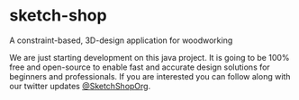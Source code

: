 # sketch-shop
A constraint-based, 3D-design application for woodworking

We are just starting development on this java project.  It is going to be 100% free and open-source to enable fast and accurate design solutions for beginners and professionals.  If you are interested you can follow along with our twitter updates [@SketchShopOrg](https://twitter.com/SketchShopOrg "Sketch Shop").  
